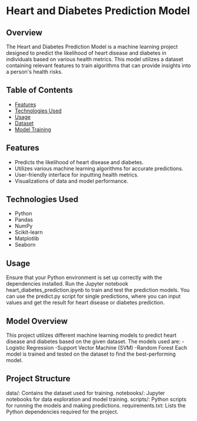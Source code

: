 # Heart and Diabetes Prediction Model

## Overview
The Heart and Diabetes Prediction Model is a machine learning project designed to predict the likelihood of heart disease and diabetes in individuals based on various health metrics. This model utilizes a dataset containing relevant features to train algorithms that can provide insights into a person's health risks.

## Table of Contents
- [Features](#features)
- [Technologies Used](#technologies-used)
- [Usage](#usage)
- [Dataset](#dataset)
- [Model Training](#model-training)

## Features
- Predicts the likelihood of heart disease and diabetes.
- Utilizes various machine learning algorithms for accurate predictions.
- User-friendly interface for inputting health metrics.
- Visualizations of data and model performance.

## Technologies Used
- Python
- Pandas
- NumPy
- Scikit-learn
- Matplotlib
- Seaborn

## Usage
Ensure that your Python environment is set up correctly with the dependencies installed.
Run the Jupyter notebook heart_diabetes_prediction.ipynb to train and test the prediction models.
You can use the predict.py script for single predictions, where you can input values and get the result for heart disease or diabetes prediction.

## Model Overview
This project utilizes different machine learning models to predict heart disease and diabetes based on the given dataset. The models used are:
-Logistic Regression
-Support Vector Machine (SVM)
-Random Forest
Each model is trained and tested on the dataset to find the best-performing model.

## Project Structure
data/: Contains the dataset used for training.
notebooks/: Jupyter notebooks for data exploration and model training.
scripts/: Python scripts for running the models and making predictions.
requirements.txt: Lists the Python dependencies required for the project.
